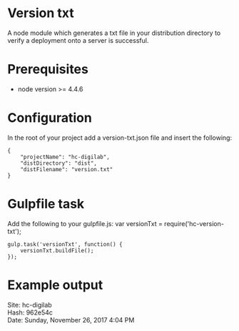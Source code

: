 # Version txt
A node module which generates a txt file in your distribution directory
to verify a deployment onto a server is successful.

# Prerequisites
- node version >= 4.4.6

# Configuration
In the root of your project add a version-txt.json file and insert the following:  
    
    {
        "projectName": "hc-digilab",
        "distDirectory": "dist",
        "distFilename": "version.txt"
    }
    

# Gulpfile task
Add the following to your gulpfile.js:
    var versionTxt = require('hc-version-txt');

    gulp.task('versionTxt', function() {
        versionTxt.buildFile();
    });

# Example output
Site: hc-digilab  
Hash: 962e54c  
Date: Sunday, November 26, 2017 4:04 PM  
